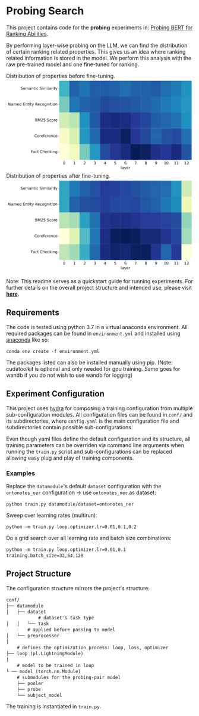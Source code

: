# Probing Search

This project contains code for the **probing** experiments in:
[Probing BERT for Ranking Abilities](https://link.springer.com/chapter/10.1007/978-3-031-28238-6_17).

By performing layer-wise probing on the LLM, we can find the distribution of certain ranking related properties. This
gives us an idea where ranking related information is stored in the model. We perform this analysis with the raw
pre-trained
model and one fine-tuned for ranking.

Distribution of properties before fine-tuning.
<img src="res/heatmap_compression_base.png" alt="base model" />
Distribution of properties after fine-tuning.
<img src="res/heatmap_compression_passage.png" alt="fine-tuned" />

Note: This readme serves as a quickstart guide for running experiments. For further details on the overall project
structure and intended use, please visit [**here**](https://github.com/yolomeus/pytorch-template).

## Requirements

The code is tested using python 3.7 in a virtual anaconda environment. All required packages can be found
in `environment.yml` and installed using [anaconda](anaconda.com/products/individual)
like so:

```shell
conda env create -f environment.yml
```

The packages listed can also be installed manually using pip. (Note: cudatoolkit is optional and only needed for gpu
training. Same goes for wandb if you do not wish to use wandb for logging)

## Experiment Configuration

This project uses [hydra](https://github.com/facebookresearch/hydra) for composing a training configuration from
multiple sub-configuration modules. All configuration files can be found in `conf/` and its subdirectories, where
`config.yaml` is the main configuration file and subdirectories contain possible sub-configurations.

Even though yaml files define the default configuration and its structure, all training parameters can be overriden via
command line arguments when running the `train.py` script and sub-configurations can be replaced allowing easy plug and
play of training components.

### Examples

Replace the `datamodule`'s default `dataset` configuration with the `ontonotes_ner` configuration -> use `ontonotes_ner`
as dataset:

```shell
python train.py datamodule/dataset=ontonotes_ner
```

Sweep over learning rates (multirun):

```shell
python -m train.py loop.optimizer.lr=0.01,0.1,0.2
```

Do a grid search over all learning rate and batch size combinations:

```shell
python -m train.py loop.optimizer.lr=0.01,0.1 training.batch_size=32,64,128
```

## Project Structure

The configuration structure mirrors the project's structure:

```
conf/
├── datamodule
│   ├── dataset
            # dataset's task type  
│   │   └── task
        # applied before passing to model
│   └── preprocessor
|
    # defines the optimization process: loop, loss, optimizer 
├── loop (pl.LightningModule)
|
    # model to be trained in loop
└ ── model (torch.nn.Module)
    # submodules for the probing-pair model
    ├── pooler
    ├── probe
    └── subject_model
```

The training is instantiated in `train.py`.
